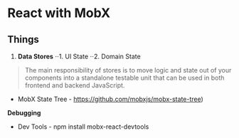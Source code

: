 # React with MobX

## Things

1. **Data Stores**
⋅⋅1. UI State
⋅⋅2. Domain State
 
> The main responsibility of stores is to move logic and state out of your components into a standalone testable unit that can be used in both frontend and backend JavaScript.

- MobX State Tree - https://github.com/mobxjs/mobx-state-tree)

**Debugging**
- Dev Tools - npm install mobx-react-devtools
